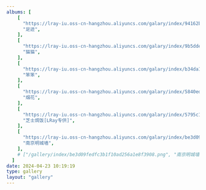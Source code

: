 ```yaml
---
albums: [
    [
      "https://lray-iu.oss-cn-hangzhou.aliyuncs.com/galary/index/94162bf51d8674ecece607829680aa7.jpg",
      "足迹",
    ],
    [
      "https://lray-iu.oss-cn-hangzhou.aliyuncs.com/galary/index/9b5dde87e553f9765798f32b4c8c780.jpg",
      "猫猫",
    ],
    [
      "https://lray-iu.oss-cn-hangzhou.aliyuncs.com/galary/index/b34da152994c452ddbeea787a27f663.jpg",
      "笨笨",
    ],
    [
      "https://lray-iu.oss-cn-hangzhou.aliyuncs.com/galary/index/5840ed3701adbe506cf18ec63ad6771.jpg",
      "烟花",
    ],
    [
      "https://lray-iu.oss-cn-hangzhou.aliyuncs.com/galary/index/5795c12252367521864517958d74f4e.jpg",
      "芝士焗饭[LRay专供]",
    ],
    [
      "https://lray-iu.oss-cn-hangzhou.aliyuncs.com/galary/index/be3d09fedfc3b1f10ad256a1e8f3908.png",
      "南京明城墙",
    ],
    # ["/gallery/index/be3d09fedfc3b1f10ad256a1e8f3908.png", "南京明城墙"],
  ]
date: 2024-04-23 10:19:19
type: gallery
layout: "gallery"
---
```


<!-- @format -->
